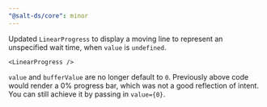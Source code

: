 ```yaml
---
"@salt-ds/core": minor
---
```


Updated `LinearProgress` to display a moving line to represent an unspecified wait time, when `value` is `undefined`.

`<LinearProgress />`

`value` and `bufferValue` are no longer default to `0`. Previously above code would render a 0% progress bar, which was not a good reflection of intent. You can still achieve it by passing in `value={0}`.
